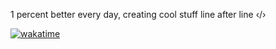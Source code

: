 1 percent better every day, creating cool stuff line after line ‹/›

[![wakatime](https://wakatime.com/badge/user/41d68ab4-aea2-4f87-a8e0-ac86781cdc23.svg)](https://wakatime.com/@41d68ab4-aea2-4f87-a8e0-ac86781cdc23)
